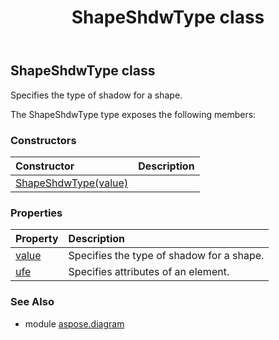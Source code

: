 ﻿---
title: ShapeShdwType class
second_title: Aspose.Diagram for Python via .NET API References
description: 
type: docs
weight: 2090
url: /python-net/aspose.diagram/shapeshdwtype/
is_root: false
---

## ShapeShdwType class

Specifies the type of shadow for a shape.



The ShapeShdwType type exposes the following members:

### Constructors
| Constructor | Description |
| :- | :- |
| [ShapeShdwType(value)](/diagram/python-net/aspose.diagram/shapeshdwtype/__init__/#ShapeShdwTypeValue) |  |


### Properties
| Property | Description |
| :- | :- |
| [value](/diagram/python-net/aspose.diagram/shapeshdwtype/value) | Specifies the type of shadow for a shape. |
| [ufe](/diagram/python-net/aspose.diagram/shapeshdwtype/ufe) | Specifies attributes of an element. |


### See Also

* module [aspose.diagram](../)
